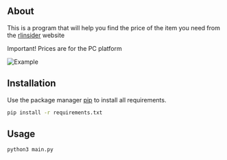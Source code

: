 ## About
This is a program that will help you find the price of the item you need from the [rlinsider](https://rl.insider.gg) website

Important! Prices are for the PC platform

![](https://i.imgur.com/VE8iKJ5.png "Example")
## Installation

Use the package manager [pip](https://pip.pypa.io/en/stable/) to install all requirements.

```bash
pip install -r requirements.txt
```

## Usage

```bash
python3 main.py
```
